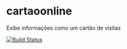 # cartaoonline

Exibe informações como um cartão de visitas

[![Build Status](https://travis-ci.org/renexe/cartaoonline.svg?branch=main)](https://travis-ci.org/renexe/cartaoonline)

